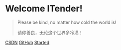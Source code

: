 # Welcome ITender!

> Please be kind, no matter how cold the world is!
>
>
> 请你善良，无论这个世界多冷漠！


[CSDN](https://blog.csdn.net/Y_eatMeat?type=blog)
[GitHub](https://github.com/ITenderL/)
[Started](README)